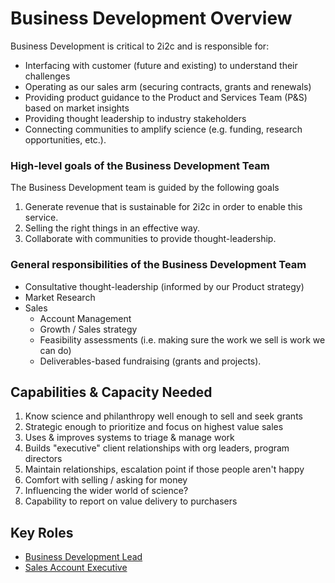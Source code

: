 # Business Development Overview

Business Development is critical to 2i2c and is responsible for:

-   Interfacing with customer (future and existing) to understand their challenges
-   Operating as our sales arm (securing contracts, grants and renewals)
-   Providing product guidance to the Product and Services Team (P&S) based on market insights
-   Providing thought leadership to industry stakeholders
-   Connecting communities to amplify science (e.g. funding, research opportunities, etc.).

### High-level goals of the Business Development Team

The Business Development team is guided by the following goals

1. Generate revenue that is sustainable for 2i2c in order to enable this service.
1. Selling the right things in an effective way.
1. Collaborate with communities to provide thought-leadership.

### General responsibilities of the Business Development Team

-   Consultative thought-leadership (informed by our Product strategy)
-   Market Research
-   Sales
    -   Account Management
    -   Growth / Sales strategy
    -   Feasibility assessments (i.e. making sure the work we sell is work we can do)
    -   Deliverables-based fundraising (grants and projects).

## Capabilities & Capacity Needed

1. Know science and philanthropy well enough to sell and seek grants
2. Strategic enough to prioritize and focus on highest value sales
3. Uses & improves systems to triage & manage work
4. Builds "executive" client relationships with org leaders, program directors
5. Maintain relationships, escalation point if those people aren't happy
6. Comfort with selling / asking for money
7. Influencing the wider world of science?
8. Capability to report on value delivery to purchasers

## Key Roles

-   [Business Development Lead](roles/bd-lead.md)
-   [Sales Account Executive](roles/sales-account-executive.md)
